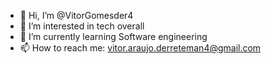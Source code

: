- 👋 Hi, I’m @VitorGomesder4
- 👀 I’m interested in tech overall
- 🌱 I’m currently learning Software engineering
- 📫 How to reach me: vitor.araujo.derreteman4@gmail.com

<!---
VitorGomesder4/VitorGomesder4 is a ✨ special ✨ repository because its `README.md` (this file) appears on your GitHub profile.
You can click the Preview link to take a look at your changes.
--->
